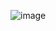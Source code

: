 ![image](https://github.com/radudeacu/Cafe-Menu/assets/78391250/e51de425-fde2-4343-9463-69e3a9fcfe84)
